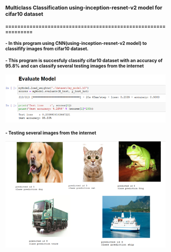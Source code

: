 ### Multiclass Classification using-inception-resnet-v2 model for cifar10 dataset
#### ==============================================================
#### - In this program using CNN(using-inception-resnet-v2 model) to classifify images from cifar10 dataset. 
#### - This program is succesfuly classify cifar10 dataset with an accuracy of 95.8% and can classify several testing images from the internet
![](./pict/testing.PNG)

#### - Testing several images from the internet 
![](./pict/internet_pred.PNG )
